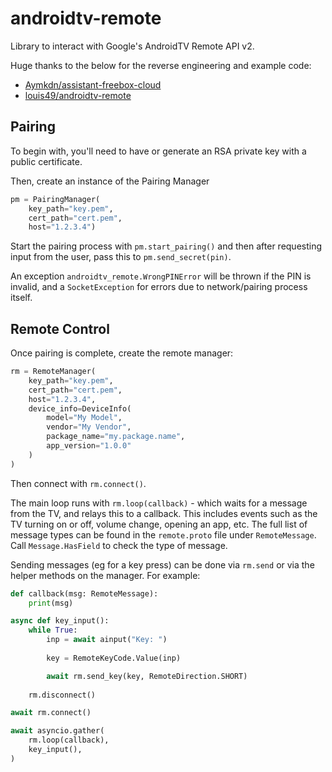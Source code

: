 # androidtv-remote

Library to interact with Google's AndroidTV Remote API v2.

Huge thanks to the below for the reverse engineering and example code:

- [Aymkdn/assistant-freebox-cloud](https://github.com/Aymkdn/assistant-freebox-cloud/wiki/Google-TV-(aka-Android-TV)-Remote-Control-(v2))
- [louis49/androidtv-remote](https://github.com/louis49/androidtv-remote)

## Pairing

To begin with, you'll need to have or generate an RSA private key with a public certificate.

Then, create an instance of the Pairing Manager

```python
pm = PairingManager(
    key_path="key.pem",
    cert_path="cert.pem",
    host="1.2.3.4")
```

Start the pairing process with `pm.start_pairing()` and then after requesting input from the user, pass this to `pm.send_secret(pin)`.

An exception `androidtv_remote.WrongPINError` will be thrown if the PIN is invalid, and a `SocketException` for errors due to network/pairing process itself.

## Remote Control

Once pairing is complete, create the remote manager:

```python
rm = RemoteManager(
    key_path="key.pem",
    cert_path="cert.pem",
    host="1.2.3.4",
    device_info=DeviceInfo(
        model="My Model",
        vendor="My Vendor",
        package_name="my.package.name",
        app_version="1.0.0"
    )
)
```

Then connect with `rm.connect()`.

The main loop runs with `rm.loop(callback)` - which waits for a message from the TV, and relays this to a callback. This includes events such as the TV turning on or off, volume change, opening an app, etc. The full list of message types can be found in the `remote.proto` file under `RemoteMessage`. Call `Message.HasField` to check the type of message.

Sending messages (eg for a key press) can be done via `rm.send` or via the helper methods on the manager. For example:

```python
def callback(msg: RemoteMessage):
    print(msg)

async def key_input():
    while True:
        inp = await ainput("Key: ")
        
        key = RemoteKeyCode.Value(inp)

        await rm.send_key(key, RemoteDirection.SHORT)
    
    rm.disconnect()

await rm.connect()

await asyncio.gather(
    rm.loop(callback),
    key_input(),
)
```